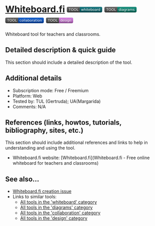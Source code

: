 # [Whiteboard.fi](https://www.whiteboard.fi/)  [<img src="images/whiteboard.png" align="bottom">](https://github.com/e-CLOSE/Toolbox/issues?q=label%3A01_TOOL+label%3Awhiteboard) [<img src="images/diagrams.png" align="bottom">](https://github.com/e-CLOSE/Toolbox/issues?q=label%3A01_TOOL+label%3Adiagrams) [<img src="images/collaboration.png" align="bottom">](https://github.com/e-CLOSE/Toolbox/issues?q=label%3A01_TOOL+label%3Acollaboration) [<img src="images/design.png" align="bottom">](https://github.com/e-CLOSE/Toolbox/issues?q=label%3A01_TOOL+label%3Adesign)

Whiteboard tool for teachers and classrooms.


## Detailed description & quick guide

This section should include a detailed description of the tool.


## Additional details

- Subscription mode: Free / Freemium
- Platform: Web
- Tested by: TUL (Gertruda); UA(Margarida)
- Comments: N/A


## References (links, howtos, tutorials, bibliography, sites, etc.)

This section should include additional references and links to help in
understanding and using the tool.

- Whiteboard.fi website: [Whiteboard.fi](Whiteboard.fi - Free online whiteboard for teachers and classrooms)


## See also...

- [Whiteboard.fi creation issue](https://github.com/e-CLOSE/Toolbox/issues/115)
- Links to similar tools:
  - [All tools in the 'whiteboard' category](https://github.com/e-CLOSE/Toolbox/issues?q=label%3A01_TOOL+label%3Awhiteboard)
  - [All tools in the 'diagrams' category](https://github.com/e-CLOSE/Toolbox/issues?q=label%3A01_TOOL+label%3Adiagrams)
  - [All tools in the 'collaboration' category](https://github.com/e-CLOSE/Toolbox/issues?q=label%3A01_TOOL+label%3Acollaboration)
  - [All tools in the 'design' category](https://github.com/e-CLOSE/Toolbox/issues?q=label%3A01_TOOL+label%3Adesign)
